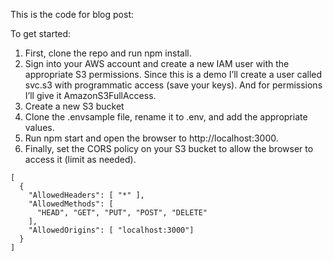 This is the code for blog post: 

To get started:

1. First, clone the repo and run npm install. 
2. Sign into your AWS account and create a new IAM user with the appropriate S3 permissions. Since this is a demo I’ll create a user called svc.s3 with programmatic access (save your keys). And for permissions I’ll give it AmazonS3FullAccess.
3. Create a new S3 bucket
4. Clone the .envsample file, rename it to .env, and add the appropriate values.
5. Run npm start and open the browser to http://localhost:3000.
6. Finally, set the CORS policy on your S3 bucket to allow the browser to access it (limit as needed).
```
[
  {
    "AllowedHeaders": [ "*" ],
    "AllowedMethods": [ 
      "HEAD", "GET", "PUT", "POST", "DELETE"
    ],
    "AllowedOrigins": [ "localhost:3000"]
  }
]
```
